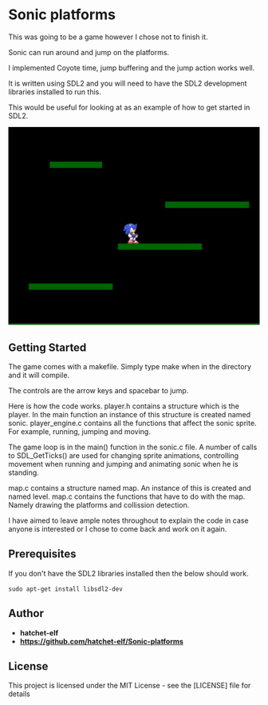 # Sonic platforms

This was going to be a game however I chose not to finish it.

Sonic can run around and jump on the platforms.

I implemented Coyote time, jump buffering and the jump action works well.

It is written using SDL2 and you will need to have the SDL2 development libraries installed to run this.

This would be useful for looking at as an example of how to get started in SDL2.

![plot](screenshot.png)

## Getting Started

The game comes with a makefile. Simply type make when in the directory and it will compile.

The controls are the arrow keys and spacebar to jump.

Here is how the code works.
player.h contains a structure which is the player. In the main function an instance of this structure is created named sonic.
player_engine.c contains all the functions that affect the sonic sprite. For example, running, jumping and moving. 

The game loop is in the main() function in the sonic.c file. A number of calls to SDL_GetTicks() are used for changing sprite animations, controlling movement when running and jumping and animating sonic when he is standing.

map.c contains a structure named map. 
An instance of this is created and named level. map.c contains the functions that have to do with the map. Namely drawing the platforms and collission detection.

I have aimed to leave ample notes throughout to explain the code in case anyone is interested or I chose to come back and work on it again.
  
## Prerequisites

If you don't have the SDL2 libraries installed then the below should work.

```
sudo apt-get install libsdl2-dev
```

## Author

* **hatchet-elf** 
* **https://github.com/hatchet-elf/Sonic-platforms** 


## License

This project is licensed under the MIT License - see the [LICENSE] file for details


